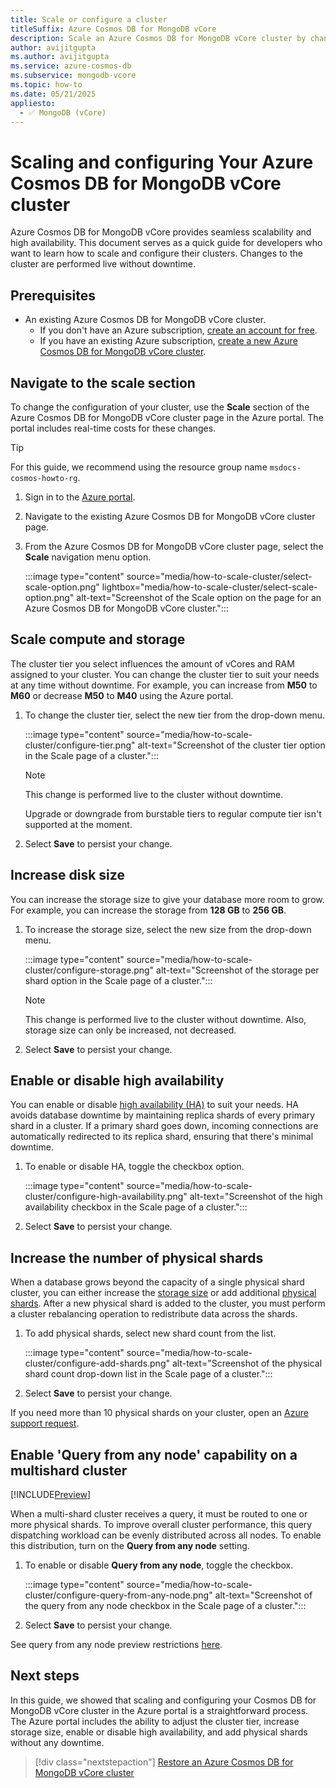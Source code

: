 ```yaml
---
title: Scale or configure a cluster
titleSuffix: Azure Cosmos DB for MongoDB vCore
description: Scale an Azure Cosmos DB for MongoDB vCore cluster by changing the tier and disk size or change the configuration by enabling high availability.
author: avijitgupta
ms.author: avijitgupta
ms.service: azure-cosmos-db
ms.subservice: mongodb-vcore
ms.topic: how-to
ms.date: 05/21/2025
appliesto:
  - ✅ MongoDB (vCore)
---
```


# Scaling and configuring Your Azure Cosmos DB for MongoDB vCore cluster

Azure Cosmos DB for MongoDB vCore provides seamless scalability and high availability. This document serves as a quick guide for developers who want to learn how to scale and configure their clusters. Changes to the cluster are performed live without downtime.

## Prerequisites

- An existing Azure Cosmos DB for MongoDB vCore cluster.
  - If you don't have an Azure subscription, [create an account for free](https://azure.microsoft.com/free).
  - If you have an existing Azure subscription, [create a new Azure Cosmos DB for MongoDB vCore cluster](quickstart-portal.md).

## Navigate to the scale section

To change the configuration of your cluster, use the **Scale** section of the Azure Cosmos DB for MongoDB vCore cluster page in the Azure portal. The portal includes real-time costs for these changes.

> [!TIP]
> For this guide, we recommend using the resource group name ``msdocs-cosmos-howto-rg``.

1. Sign in to the [Azure portal](https://portal.azure.com).

2. Navigate to the existing Azure Cosmos DB for MongoDB vCore cluster page.

3. From the Azure Cosmos DB for MongoDB vCore cluster page, select the **Scale** navigation menu option.

   :::image type="content" source="media/how-to-scale-cluster/select-scale-option.png" lightbox="media/how-to-scale-cluster/select-scale-option.png" alt-text="Screenshot of the Scale option on the page for an Azure Cosmos DB for MongoDB vCore cluster.":::

## Scale compute and storage

The cluster tier you select influences the amount of vCores and RAM assigned to your cluster. You can change the cluster tier to suit your needs at any time without downtime. For example, you can increase from **M50** to **M60** or decrease **M50** to **M40** using the Azure portal.

1. To change the cluster tier, select the new tier from the drop-down menu.

   :::image type="content" source="media/how-to-scale-cluster/configure-tier.png" alt-text="Screenshot of the cluster tier option in the Scale page of a cluster.":::

    > [!NOTE]
    > This change is performed live to the cluster without downtime.
    >
    > Upgrade or downgrade from burstable tiers to regular compute tier isn't supported at the moment.

2. Select **Save** to persist your change.

## Increase disk size

You can increase the storage size to give your database more room to grow. For example, you can increase the storage from **128 GB** to **256 GB**.

1. To increase the storage size, select the new size from the drop-down menu.

   :::image type="content" source="media/how-to-scale-cluster/configure-storage.png" alt-text="Screenshot of the storage per shard option in the Scale page of a cluster.":::

    > [!NOTE]
    > This change is performed live to the cluster without downtime. Also, storage size can only be increased, not decreased.

2. Select **Save** to persist your change.

## Enable or disable high availability

You can enable or disable [high availability (HA)](./high-availability.md) to suit your needs. HA avoids database downtime by maintaining replica shards of every primary shard in a cluster. If a primary shard goes down, incoming connections are automatically redirected to its replica shard, ensuring that there's minimal downtime.

1. To enable or disable HA, toggle the checkbox option.

   :::image type="content" source="media/how-to-scale-cluster/configure-high-availability.png" alt-text="Screenshot of the high availability checkbox in the Scale page of a cluster.":::

2. Select **Save** to persist your change.

## Increase the number of physical shards

When a database grows beyond the capacity of a single physical shard cluster, you can either increase the [storage size](#increase-disk-size) or add additional [physical shards](./partitioning.md#physical-shards). After a new physical shard is added to the cluster, you must perform a cluster rebalancing operation to redistribute data across the shards.

1. To add physical shards, select new shard count from the list.

   :::image type="content" source="media/how-to-scale-cluster/configure-add-shards.png" alt-text="Screenshot of the physical shard count drop-down list in the Scale page of a cluster.":::

1. Select **Save** to persist your change.

If you need more than 10 physical shards on your cluster, open an [Azure support request](/azure/azure-portal/supportability/how-to-create-azure-support-request#create-a-support-request).

## Enable 'Query from any node' capability on a multishard cluster

[!INCLUDE[Preview](includes/notice-query-from-any-node-preview.md)]

When a multi-shard cluster receives a query, it must be routed to one or more physical shards. To improve overall cluster performance, this query dispatching workload can be evenly distributed across all nodes. To enable this distribution, turn on the **Query from any node** setting.

1. To enable or disable **Query from any node**, toggle the checkbox.

   :::image type="content" source="media/how-to-scale-cluster/configure-query-from-any-node.png" alt-text="Screenshot of the query from any node checkbox in the Scale page of a cluster.":::

1. Select **Save** to persist your change.

See query from any node preview restrictions [here](./limits.md#query-from-any-node-on-multishard-clusters). 

## Next steps

In this guide, we showed that scaling and configuring your Cosmos DB for MongoDB vCore cluster in the Azure portal is a straightforward process. The Azure portal includes the ability to adjust the cluster tier, increase storage size, enable or disable high availability, and add physical shards without any downtime.

> [!div class="nextstepaction"]
> [Restore an Azure Cosmos DB for MongoDB vCore cluster](how-to-restore-cluster.md)
